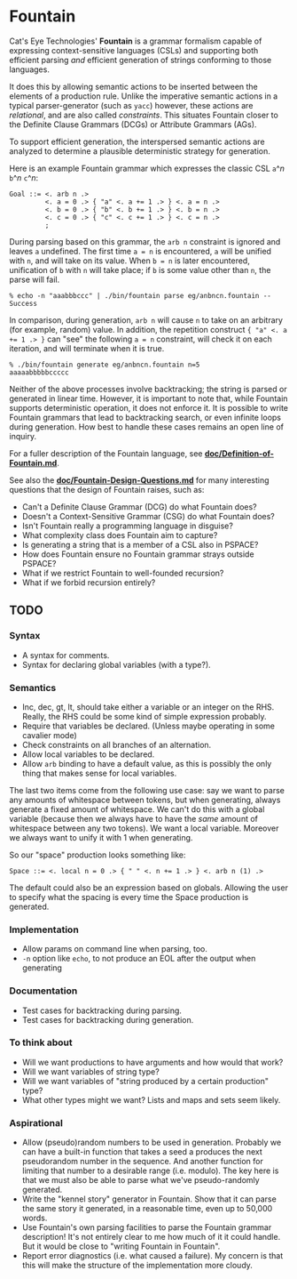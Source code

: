 Fountain
========

Cat's Eye Technologies' **Fountain** is a grammar formalism capable of
expressing context-sensitive languages (CSLs) and supporting both efficient
parsing _and_ efficient generation of strings conforming to those languages.

It does this by allowing semantic actions to be inserted between the
elements of a production rule.  Unlike the imperative semantic actions in a
typical parser-generator (such as `yacc`) however, these actions are
_relational_, and are also called _constraints_.  This situates Fountain
closer to the Definite Clause Grammars (DCGs) or Attribute Grammars (AGs).

To support efficient generation, the interspersed semantic actions
are analyzed to determine a plausible deterministic strategy for generation.

Here is an example Fountain grammar which expresses the classic CSL
`a`^_n_ `b`^_n_ `c`^_n_:

    Goal ::= <. arb n .>
             <. a = 0 .> { "a" <. a += 1 .> } <. a = n .>
             <. b = 0 .> { "b" <. b += 1 .> } <. b = n .>
             <. c = 0 .> { "c" <. c += 1 .> } <. c = n .>
             ;

During parsing based on this grammar, the `arb n` constraint is
ignored and leaves `a` undefined.  The first time `a = n` is
encountered, `a` will be unified with `n`, and will take on its
value.  When `b = n` is later encountered, unification of `b`
with `n` will take place; if `b` is some value other than `n`,
the parse will fail.

    % echo -n "aaabbbccc" | ./bin/fountain parse eg/anbncn.fountain --
    Success

In comparison, during generation, `arb n` will cause `n` to take on
an arbitrary (for example, random) value.  In addition, the
repetition construct `{ "a" <. a += 1 .> }` can "see" the
following `a = n` constraint, will check it on each iteration,
and will terminate when it is true.

    % ./bin/fountain generate eg/anbncn.fountain n=5
    aaaaabbbbbccccc

Neither of the above processes involve backtracking; the string
is parsed or generated in linear time.  However, it is important to note
that, while Fountain supports deterministic operation, it does not enforce it.
It is possible to write Fountain grammars that lead to backtracking
search, or even infinite loops during generation.  How best to handle
these cases remains an open line of inquiry.

For a fuller description of the Fountain language, see
 **[doc/Definition-of-Fountain.md](doc/Definition-of-Fountain.md)**.

See also the **[doc/Fountain-Design-Questions.md]()** for many interesting
questions that the design of Fountain raises, such as:

*   Can't a Definite Clause Grammar (DCG) do what Fountain does?
*   Doesn't a Context-Sensitive Grammar (CSG) do what Fountain does?
*   Isn't Fountain really a programming language in disguise?
*   What complexity class does Fountain aim to capture?
*   Is generating a string that is a member of a CSL also in PSPACE?
*   How does Fountain ensure no Fountain grammar strays outside PSPACE?
*   What if we restrict Fountain to well-founded recursion?
*   What if we forbid recursion entirely?

TODO
----

### Syntax

*   A syntax for comments.
*   Syntax for declaring global variables (with a type?).

### Semantics

*   Inc, dec, gt, lt, should take either a variable or an integer on the RHS.
    Really, the RHS could be some kind of simple expression probably.
*   Require that variables be declared.  (Unless maybe operating in some cavalier mode)
*   Check constraints on all branches of an alternation.
*   Allow local variables to be declared.
*   Allow `arb` binding to have a default value, as this is possibly the only thing that makes sense for local variables.

The last two items come from the following use case: say we want to parse any amounts
of whitespace between tokens, but when generating, always generate a fixed amount of
whitespace.  We can't do this with a global variable (because then we always have to
have the _same_ amount of whitespace between any two tokens).  We want a local
variable.  Moreover we always want to unify it with 1 when generating.

So our "space" production looks something like:

    Space ::= <. local n = 0 .> { " " <. n += 1 .> } <. arb n (1) .>

The default could also be an expression based on globals.  Allowing the user to
specify what the spacing is every time the Space production is generated.

### Implementation

*   Allow params on command line when parsing, too.
*   `-n` option like `echo`, to not produce an EOL after the output when generating

### Documentation

*   Test cases for backtracking during parsing.
*   Test cases for backtracking during generation.

### To think about

*   Will we want productions to have arguments and how would that work?
*   Will we want variables of string type?
*   Will we want variables of "string produced by a certain production" type?
*   What other types might we want?  Lists and maps and sets seem likely.

### Aspirational

*   Allow (pseudo)random numbers to be used in generation.
    Probably we can have a built-in function that takes a seed a produces
    the next pseudorandom number in the sequence.  And another function for
    limiting that number to a desirable range (i.e. modulo).
    The key here is that we must also be able to parse what we've
    pseudo-randomly generated.
*   Write the "kennel story" generator in Fountain.  Show that
    it can parse the same story it generated, in a reasonable
    time, even up to 50,000 words.
*   Use Fountain's own parsing facilities to parse the Fountain
    grammar description!  It's not entirely clear to me how much
    of it it could handle.  But it would be close to "writing
    Fountain in Fountain".
*   Report error diagnostics (i.e. what caused a failure).  My
    concern is that this will make the structure of the
    implementation more cloudy.
